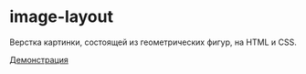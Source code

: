 # image-layout
Верстка картинки, состоящей из геометрических фигур, на HTML и CSS.

[Демонстрация](https://murat29.github.io/image-layout/)
